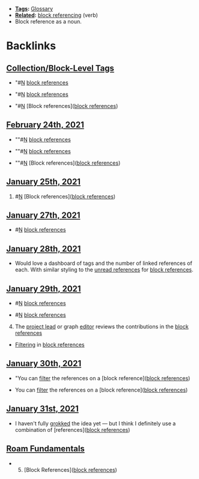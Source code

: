 - **[Tags](<Tags.md>):** [Glossary](<Glossary.md>) 
- **[Related](<Related.md>):** [block referencing](<block referencing.md>) (verb)
- Block reference as a noun.

# Backlinks
## [Collection/Block-Level Tags](<Collection/Block-Level Tags.md>)
- "#[N](<N.md>) [block references](<block references.md>)

- "#[N](<N.md>) [block references](<block references.md>)

- "#[N](<N.md>) [Block references]([block references](<block references.md>))

## [February 24th, 2021](<February 24th, 2021.md>)
- ""#[N](<N.md>) [block references](<block references.md>)

- ""#[N](<N.md>) [block references](<block references.md>)

- ""#[N](<N.md>) [Block references]([block references](<block references.md>))

## [January 25th, 2021](<January 25th, 2021.md>)
1. #[N](<N.md>) [Block references]([block references](<block references.md>))

## [January 27th, 2021](<January 27th, 2021.md>)
- #[N](<N.md>) [block references](<block references.md>)

## [January 28th, 2021](<January 28th, 2021.md>)
- Would love a dashboard of tags and the number of linked references of each. With similar styling to the [unread references](<unread references.md>) for [block references](<block references.md>).

## [January 29th, 2021](<January 29th, 2021.md>)
- #[N](<N.md>) [block references](<block references.md>)

- #[N](<N.md>) [block references](<block references.md>)

4. The [project lead](<project lead.md>) or graph [editor](<editor.md>) reviews the contributions in the [block references](<block references.md>)

- [Filtering]([filtering](<filtering.md>)) in [block references](<block references.md>)

## [January 30th, 2021](<January 30th, 2021.md>)
- "You can [filter](<filter.md>) the references on a [block reference]([block references](<block references.md>))

- You can [filter](<filter.md>) the references on a [block reference]([block references](<block references.md>))

## [January 31st, 2021](<January 31st, 2021.md>)
- I haven't fully [grokked]([grok](<grok.md>)) the idea yet — but I think I definitely use a combination of [references]([block references](<block references.md>))

## [Roam Fundamentals](<Roam Fundamentals.md>)
- 5. [Block References]([block references](<block references.md>))

